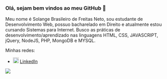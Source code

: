### Olá, sejam bem vindos ao meu GitHub 👋

Meu nome é Solange Brasileiro de Freitas Neto, sou estudante de Desenvolvimento Web, possuo bacharelado em Direito e atualmente estou cursando Sistemas para Internet. Busco as práticas de desenvolvimento/aprendizado nas linguagens HTML, CSS, JAVASCRIPT, jQuery, NodeJS, PHP, MongoDB e MYSQL.

Minhas redes:
<ul>
  <li>
    <img src="https://user-images.githubusercontent.com/30157522/87161827-6cd77380-c29b-11ea-902a-725eeed60745.png" width="18" alt="Linkedin"> 
    <a href="https://www.linkedin.com/in/solange-brasileiro-de-freitas-306899105/" target="_blank" title="My LinkedIn">LinkedIn</a>
  </li>
</ul>

![](https://github-readme-stats.vercel.app/api?username=neto009)
<!--
**neto009/neto009** is a ✨ _special_ ✨ repository because its `README.md` (this file) appears on your GitHub profile.

Here are some ideas to get you started:
- Hi there 👋
- 🔭 I’m currently working on ...
- 🌱 I’m currently learning ...
- 👯 I’m looking to collaborate on ...
- 🤔 I’m looking for help with ...
- 💬 Ask me about ...
- 📫 How to reach me: ...
- 😄 Pronouns: ...
- ⚡ Fun fact: ...
-->
